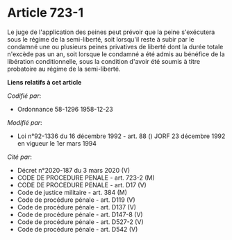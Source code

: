 # Article 723-1

Le juge de l'application des peines peut prévoir que la peine s'exécutera sous le régime de la semi-liberté, soit lorsqu'il
reste à subir par le condamné une ou plusieurs peines privatives de liberté dont la durée totale n'excède pas un an, soit
lorsque le condamné a été admis au bénéfice de la libération conditionnelle, sous la condition d'avoir été soumis à titre
probatoire au régime de la semi-liberté.

**Liens relatifs à cet article**

_Codifié par_:

  - Ordonnance 58-1296 1958-12-23

_Modifié par_:

  - Loi n°92-1336 du 16 décembre 1992 - art. 88 () JORF 23 décembre 1992 en vigueur le 1er mars 1994

_Cité par_:

  - Décret n°2020-187 du 3 mars 2020 (V)
  - CODE DE PROCEDURE PENALE - art. 723-2 (M)
  - CODE DE PROCEDURE PENALE - art. D17 (V)
  - Code de justice militaire - art. 384 (M)
  - Code de procédure pénale - art. D119 (V)
  - Code de procédure pénale - art. D137 (V)
  - Code de procédure pénale - art. D147-8 (V)
  - Code de procédure pénale - art. D527-2 (V)
  - Code de procédure pénale - art. D542 (V)

